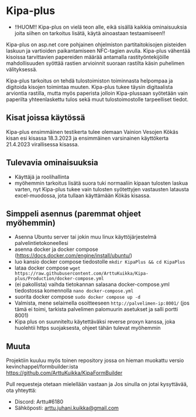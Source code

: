 # Kipa-plus




- !!HUOM!! Kipa-plus on vielä teon alle, eikä sisällä kaikkia ominaisuuksia joita siihen on tarkoitus lisätä, käytä ainoastaan testaamiseen!!

Kipa-plus on asp.net core pohjainen ohjelmiston partitaitokisojen pisteiden laskuun ja vartioiden paikantamiseen NFC-tagien avulla. Kipa-plus vähentää kisoissa tarvittavien papereiden määrää antamalla rastityöntekijöille mahdollisuuden syöttää rastien arvioinnit suoraan rastilta käsin puhelimen välityksessä.

Kipa-plus tarkoitus on tehdä tulostoimiston toiminnasta helpompaa ja digitoida kisojen toimintaa muuten. Kipa-plus tukee täysin digitaalista arviontia rastilla, mutta myös paperista jolloin Kipa-plussaan syötetään vain paperilta yhteenlaskettu tulos sekä muut tulostoimostolle tarpeelliset tiedot.

## Kisat joissa käytössä
Kipa-plus ensimmäinen testikerta tulee olemaan Vainion Vesojen Kökäs kisan esi kisassa 18.3.2023 ja ensimmäinen varsinainen käyttökerta 21.4.2023 virallisessa kisassa.




## Tulevavia ominaisuuksia
- Käyttäjä ja roolihallinta
- myöhemmin tarkoitus lisätä suora tuki normaaliin kipaan tulosten laskua varten, nyt Kipa-plus tukee vain tulosten syötettyjen vastausten latausta excel-muodossa, jota tullaan käyttämään Kökäs kisassa.


## Simppeli asennus (paremmat ohjeet myöhemmin)
- Asenna Ubuntu server tai jokin muu linux käyttöjärjestelmä palvelintietokoneellesi
- asenna docker ja docker compose (https://docs.docker.com/engine/install/ubuntu/)
- luo kansio docker compose tiedostolle `mkdir KipaPlus && cd KipaPlus`
- lataa docker compose `wget https://raw.githubusercontent.com/ArttuKuikka/Kipa-plus/Production/docker-compose.yml`
- (ei pakollista) vaihda tietokannan salasana docker-compose.yml tiedostossa komennolla `nano docker-compose.yml`
- suorita docker compose `sudo docker compose up -d`
- Valmista, mene selaimella osoitteeseen `http://palvelimen-ip:8001/` (jos tämä ei toimi, tarkista palvelimen palomuurin asetukset ja salli portti 8001)
- Kipa plus on suunniteltu käytettäväksi reverse proxyn kanssa, joka huolehtii https suojaksesta, ohjeet tähän tulevat myöhemmin


## Muuta
Projektiin kuuluu myös toinen repository jossa on hieman muokattu versio kevinchappel/formbuilder:ista https://github.com/ArttuKuikka/KipaFormBuilder


Pull requesteja otetaan mielellään vastaan ja Jos sinulla on jotai kysyttävää, ota yhteyttä:
- Discord: Arttu#6180
- Sähköposti: arttu.juhani.kuikka@gmail.com
